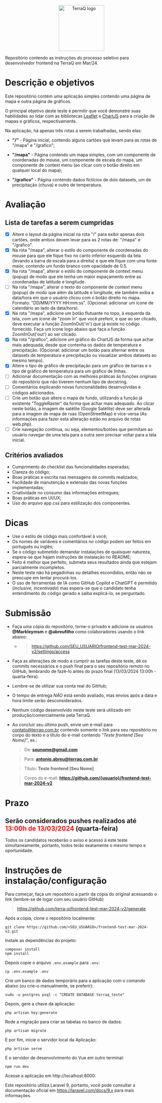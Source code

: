 <p align="center">
  <br>
  <img alt="TerraQ logo" width="150" src="https://sigma01.nyc3.digitaloceanspaces.com/terraq/assets/images/logo/logo.png"/>
  <br>
</p>
 
Repositório contendo as instruções do processo seletivo para desenvolvedor frontend na TerraQ em Mar/24.

# Descrição e objetivos

Este repositório contém uma aplicação simples contendo uma página de mapa e outra página de gráficos.

O principal objetivo deste teste é permitir que você demonstre suas habilidades ao lidar com as bibliotecas [Leaflet](https://github.com/Leaflet/Leaflet) e [ChartJS](https://www.chartjs.org/docs/latest/getting-started/) para a criação de mapas e gráficos, respectivamente.

Na aplicação, há apenas três rotas a serem trabalhadas, sendo elas:
* **"/"** - Página inicial, contendo alguns cartões que levam para as rotas de "/mapa" e "/grafico";

* **"/mapa"** - Página contendo um mapa simples, com um componente de coordenadas do mouse, um componente de escala do mapa, um componente de context menu (ao clicar com o botão direito em qualquer local do mapa);

* **"/grafico"** - Página contendo dados fictícios de dois datasets, um de precipitação (chuva) e outro de temperatura.


# Avaliação
## Lista de tarefas a serem cumpridas
- [X] Altere o layout da página inicial na rota "/" para exibir apenas dois cartões, onde ambos devem levar para as 2 rotas de: "/mapa" e "/grafico".
- [X] Na rota "/mapa", alterar o estilo do componente de coordenadas do mouse para que ele fique fixo no canto inferior esquerdo da tela (levando a barra de escala para a direita) e que ele fique com uma fonte maior, contendo um fundo branco com opacidade de 0.5.
- [X] Na rota "/mapa", alterar o estilo do componente de context menu (popup) de modo que ele tenha um maior espaçamento entre as coordenadas de latitude e longitude.
- [ ] Na rota "/mapa", alterar o texto do componente de context menu (popup) de modo que além da latitude e longitude, ele também exiba a data/hora em que o usuário clicou com o botão direito no mapa. Formato: "DD/MM/YYYY HH:mm:ss". (Opcional: adicionar um ícone de calendário ao lado da data/hora).
- [X] Na rota "/mapa", adicione um botão flutuante no topo, à esquerda da tela, com um ícone de "zoom in" que você preferir, e que ao ser clicado, deve executar a função ZoomInOut('in') que já existe no código fornecido. Faça um ícone logo abaixo que faça a função ZoomInOut('out') ao ser clicado.
- [X] Na rota "/grafico", adicione um gráfico do ChartJS da forma que achar mais adequada, desde que contenha os dados de temperatura e precipitação. (Opcional: adicionar um botão para alternar entre os datasets de temperatura e precipitação ou visualizar ambos datasets ao mesmo tempo).
- [X] Altere o tipo de gráfico de precipitação para um gráfico de barras e o tipo de gráfico de temperatura para um gráfico de linhas.
- [ ] Adicionar documentação com as melhores práticas às funções originais do repositório que não tiverem nenhum tipo de docstring.
- [ ] Comentários explicando novas funcionalidades desenvolvidas e códigos adicionados.
- [ ] Crie um botão que altere o mapa de fundo, utilizando a função já existente "ToggleRaster" da forma que achar mais adequado. Ao clicar neste botão, a imagem de satélite (Google Satélite) deve ser alterada para a imagem de mapa de ruas (OpenStreetMap) e vice-versa (As informações para fazer esta alteração estão no arquivo de rotas web.php).
- [ ] Crie navegação contínua, ou seja, elementos/botões que permitam ao usuário navegar de uma tela para a outra sem precisar voltar para a tela inicial.

## Critérios avaliados
* Cumprimento do checklist das funcionalidades esperadas;
* Clareza do código;
* Boas práticas e escrita nas mensagens de commits realizados;
* Facilidade de manutenção e extensão das novas funções implementadas;
* Criatividade no consumo das informações entregues;
* Boas práticas em UI/UX;
* Uso do arquivo app.css para estilização dos componentes.

# Dicas
* Use o estilo de código mais confortável à você;
* Os nomes de variáveis e comentários no código podem ser feitos em português ou inglês;
* Se o código submetido demandar instalações de quaisquer natureza, espera-se que hajam instruções de instalação no README;
* Feito é melhor que perfeito, submeta seus resultados ainda que estejam parcialmente incompletos.
* Neste teste não há pegadinhas ou detalhes escondidos, então não se preocupe em tentar procurá-los.
* O uso de ferramentas de IA como GitHub Copilot e ChatGPT é permitido (*inclusive, incentivado*) mas espera-se que o candidato tenha entendimento do código gerado e saiba explicá-lo, se perguntado.

# Submissão
* Faça uma cópia do repositório, torne-o privado e adicione os usuários **@Markleymsm** e **@abreufilho** como colaboradores usando o link abaixo:
  * >https://github.com/SEU_USUARIO/frontend-test-mar-2024-v2/settings/access
* Faça as alterações de modo a cumprir as tarefas deste teste, dê os commits necessários e o push final para o seu repositório remoto no GitHub, lembrando de fazê-lo antes do prazo final (13/03/2024 13:00h - quarta-feira).
* Lembre-se de utilizar sua conta real do GitHub;
* O tempo de entrega *NÃO* está sendo avaliado, mas envios após a data e hora limite serão desconsiderados.
* Nenhum código desenvolvido neste teste será utilizado em produção/comercialmente pela TerraQ.
* Ao concluir seu último push, envie um e-mail para contato@terraq.com.br contendo somente o link para seu repositório no corpo do texto e o título do e-mail contendo *"Teste frontend [Seu Nome]"*, ex.:
  >De: **seunome@gmail.com**

  >Para: **antonio.abreu@terraq.com.br**

  >Título: **Teste frontend [Seu Nome]**

  >Corpo do e-mail: **https://github.com/{usuario}/frontend-test-mar-2024-v2**
   
# Prazo

## Serão considerados pushes realizados até <span style="color:red">**13:00h de 13/03/2024**</span> (quarta-feira)

Todos os candidatos receberão o aviso e acesso à este teste simultaneamente, portanto, todos terão exatamente o mesmo tempo e oportunidade.

# Instruções de instalação/configuração

Para começar, faça um repositório a partir da cópia do original acessando o link (lembre-se de logar com seu usuário GitHub)
> https://github.com/terra-q/frontend-test-mar-2024-v2/generate

Após a cópia, clone o repositório localmente:

```
git clone https://github.com/<SEU_USUARIO>/frontend-test-mar-2024-v2.git
```

Instale as dependências do projeto:

```
composer install
npm install
```

Depois copie o arquivo `.env.example` para `.env`:

```
cp .env.example .env
```

Crie um banco de dados temporário para a aplicação com o comando abaixo (ou crie-o manualmente, se preferir):
    
```
sudo -u postgres psql -c "CREATE DATABASE terraq_teste"
```

Depois, gere a chave da aplicação:

```
php artisan key:generate
```

Rode a migração para criar as tabelas no banco de dados:

```
php artisan migrate
```

E por fim, inicie o servidor local da Aplicação:

```
php artisan serve
```

E o servidor de desenvolvimento do Vue em outro terminal:

```
npm run dev
```

Acesse a aplicação em http://localhost:8000.

Este repositório utiliza Laravel 9, portanto, você pode consultar a documentação oficial em https://laravel.com/docs/9.x para mais informações.
